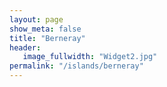 ```yaml
---
layout: page
show_meta: false
title: "Berneray"
header:
   image_fullwidth: "Widget2.jpg"
permalink: "/islands/berneray"
---
```

